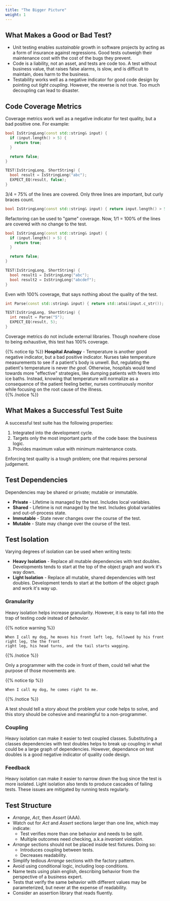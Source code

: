 ```yaml
---
title: "The Bigger Picture"
weight: 1
---
```


## What Makes a Good or Bad Test?

- Unit testing enables *sustainable* growth in software projects by acting as a form of insurance 
  against regressions. Good tests outweigh their maintenance cost with the cost of the bugs they 
  prevent.
- Code is a liability, not an asset, and tests are code too. A test without business value, 
  that raises false alarms, is slow, and is difficult to maintain, does harm to the business.
- Testability works well as a negative indicator for good code design by pointing out 
  *tight coupling*.  However, the reverse is not true. Too much decoupling can lead to disaster.

## Code Coverage Metrics

Coverage metrics work well as a negative indicator for test quality, but a bad positive one. For
example:

```cpp
bool IsStringLong(const std::string& input) {
  if (input.length() > 5) {
    return true;
  }

  return false;
}

TEST(IsStringLong, ShortString) {
  bool result = IsStringLong("abc");
  EXPECT_EQ(result, false);
}
```

3/4 = 75% of the lines are covered. Only three lines are important, but curly braces count.

```cpp
bool IsStringLong(const std::string& input) { return input.length() > 5; }
```

Refactoring can be used to "game" coverage. Now, 1/1 = 100% of the lines are covered with no 
change to the test.

```cpp
bool IsStringLong(const std::string& input) {
  if (input.length() > 5) {
    return true;
  }

  return false;
}

TEST(IsStringLong, ShortString) {
  bool result1 = IsStringLong("abc");
  bool result2 = IsStringLong("abcdef");
}
```

Even with 100% coverage, that says nothing about the quality of the test.

```cpp
int Parse(const std::string& input) { return std::atoi(input.c_str()); }

TEST(IsStringLong, ShortString) {
  int result = Parse("5");
  EXPECT_EQ(result, 5);
}
```

Coverage metrics do not include external libraries. Though nowhere close to being exhaustive, this 
test has 100% coverage.

{{% notice tip %}}
**Hospital Analogy** - Temperature is another good negative indicator, but a bad positive indicator. 
Nurses take temperature measurements to see if a patient's body is unwell. But, regulating the 
patient's temperature is never *the goal*. Otherwise, hospitals would tend towards more "effective" 
strategies, like dumping patients with fevers into ice baths. Instead, knowing that temperature 
will normalize as a consequence of the patient feeling better, nurses continuously monitor while 
focusing on the root cause of the illness.  
{{% /notice %}}

## What Makes a Successful Test Suite

A successful test suite has the following properties:

1. Integrated into the development cycle.
1. Targets only the most important parts of the code base: the business logic.
1. Provides maximum value with minimum maintenance costs.

Enforcing test quality is a tough problem; one that requires personal judgement.

## Test Dependencies

Dependencies may be shared or private; mutable or immutable.

- **Private** - Lifetime is managed by the test. Includes local variables.
- **Shared** -  Lifetime is not managed by the test. Includes global variables and out-of-process 
  state.
- **Immutable** - State never changes over the course of the test.
- **Mutable** - State may change over the course of the test.

## Test Isolation

Varying degrees of isolation can be used when writing tests:

- **Heavy Isolation** - Replace all mutable dependencies with test doubles. Developments tends to
  start at the top of the object graph and work it's way down.
- **Light Isolation** - Replace all mutable, shared dependencies with test doubles. Development 
  tends to start at the bottom of the object graph and work it's way up.

### Granularity

Heavy isolation helps increase granularity. However, it is easy to fall into the trap of testing
*code* instead of *behavior*. 

{{% notice warning %}}
```
When I call my dog, he moves his front left leg, followed by his front right leg, the the front 
right leg, his head turns, and the tail starts wagging.
```
{{% /notice %}}

Only a programmer with the code in front of them, could tell what the purpose of those movements 
are.

{{% notice tip %}}
```
When I call my dog, he comes right to me.
```
{{% /notice %}}

A test should tell a story about the problem your code helps to solve, and this story should be 
cohesive and meaningful to a non-programmer.

### Coupling

Heavy isolation can make it easier to test coupled classes. Substituting a classes dependencies with
test doubles helps to break up coupling in what could be a large graph of dependencies. However,
dependance on test doubles is a good negative indicator of quality code design.

### Feedback

Heavy isolation can make it easier to narrow down the bug since the test is more isolated. 
Light isolation also tends to produce cascades of failing tests. These issues are mitigated by 
running tests regularly.

## Test Structure

- *Arrange*, *Act*, then *Assert* (AAA).
- Watch out for *Act* and *Assert* sections larger than one line, which may indicate: 
  - Test verifies more than one behavior and needs to be split.
  - Multiple outcomes need checking, a.k.a *invariant violation*.
- *Arrange* sections should not be placed inside test fixtures. Doing so:
  - Introduces coupling between tests.
  - Decreases readability.
- Simplify tedious *Arrange* sections with the factory pattern.
- Avoid using conditional logic, including loop conditions.
- Name tests using plain english, describing behavior from the perspective of a business expert.
- Tests that verify the same behavior with different values may be parameterized, but never at the
  expense of readability.
- Consider an assertion library that reads fluently.
